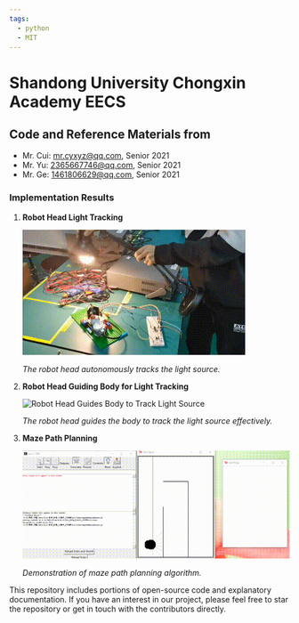 ```yaml
---
tags:
  - python
  - MIT
---
```


# Shandong University Chongxin Academy EECS

## Code and Reference Materials from

- Mr. Cui: [mr.cyxyz@qq.com](mailto:cyxyz@qq.com), Senior 2021
- Mr. Yu: [2365667746@qq.com](mailto:2365667746@qq.com), Senior 2021
- Mr. Ge: [1461806629@qq.com](mailto:1461806629@qq.com), Senior 2021

### Implementation Results

1. **Robot Head Light Tracking**

   ![Robot Head Light Tracking](.\readme\The_robot_head_tracks_the_light_source.gif)

   *The robot head autonomously tracks the light source.*

2. **Robot Head Guiding Body for Light Tracking**

   ![Robot Head Guides Body to Track Light Source](.\readme\The_robot_head_guides_the_body_to_track_the_light_source.gif)

   *The robot head guides the body to track the light source effectively.*

3. **Maze Path Planning**

   ![Maze Path Planning](.\readme\Maze_path_planning.gif)

   *Demonstration of maze path planning algorithm.*

This repository includes portions of open-source code and explanatory documentation. If you have an interest in our project, please feel free to star the repository or get in touch with the contributors directly.